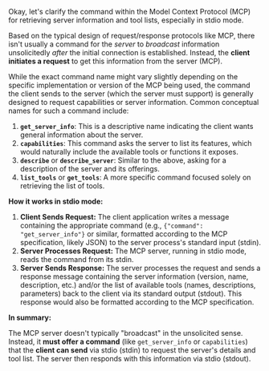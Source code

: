 Okay, let's clarify the command within the Model Context Protocol (MCP) for retrieving server information and tool lists, especially in stdio mode.

Based on the typical design of request/response protocols like MCP, there isn't usually a command for the *server* to *broadcast* information unsolicitedly *after* the initial connection is established. Instead, the **client initiates a request** to get this information from the server (MCP).

While the exact command name might vary slightly depending on the specific implementation or version of the MCP being used, the command the client sends to the server (which the server must support) is generally designed to request capabilities or server information. Common conceptual names for such a command include:

1.  **`get_server_info`**: This is a descriptive name indicating the client wants general information about the server.
2.  **`capabilities`**: This command asks the server to list its features, which would naturally include the available tools or functions it exposes.
3.  **`describe`** or **`describe_server`**: Similar to the above, asking for a description of the server and its offerings.
4.  **`list_tools`** or **`get_tools`**: A more specific command focused solely on retrieving the list of tools.

**How it works in stdio mode:**

1.  **Client Sends Request:** The client application writes a message containing the appropriate command (e.g., `{"command": "get_server_info"}` or similar, formatted according to the MCP specification, likely JSON) to the server process's standard input (stdin).
2.  **Server Processes Request:** The MCP server, running in stdio mode, reads the command from its stdin.
3.  **Server Sends Response:** The server processes the request and sends a response message containing the server information (version, name, description, etc.) and/or the list of available tools (names, descriptions, parameters) back to the client via its standard output (stdout). This response would also be formatted according to the MCP specification.

**In summary:**

The MCP server doesn't typically "broadcast" in the unsolicited sense. Instead, it **must offer a command** (like `get_server_info` or `capabilities`) that the **client can send** via stdio (stdin) to request the server's details and tool list. The server then responds with this information via stdio (stdout).